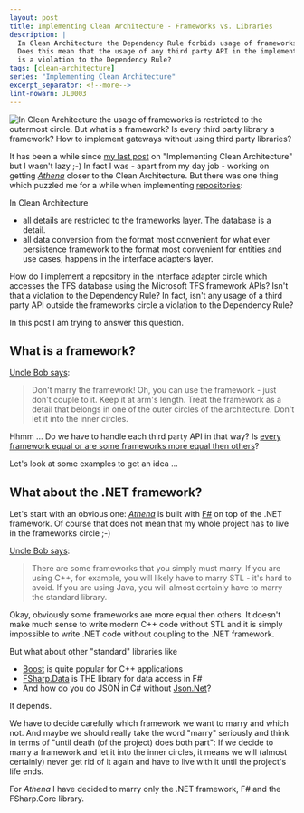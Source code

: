 ```yaml
---
layout: post
title: Implementing Clean Architecture - Frameworks vs. Libraries
description: |
  In Clean Architecture the Dependency Rule forbids usage of frameworks outside of the outermost circle.
  Does this mean that the usage of any third party API in the implementation of a gateway or repository
  is a violation to the Dependency Rule?
tags: [clean-architecture]
series: "Implementing Clean Architecture"
excerpt_separator: <!--more-->
lint-nowarn: JL0003
---
```


<img src="{{ site.url }}/assets/clean-architecture/Circle.Frameworks.png" class="dynimg" title="Frameworks and libraries in the context of Clean Architecture." alt="In Clean Architecture the usage of frameworks is restricted to the outermost circle. But what is a framework? Is every third party library a framework? How to implement gateways without using third party libraries?"/>

It has been a while since [my last post](/Implementing-Clean-Architecture-AspNet/) on "Implementing Clean Architecture"
but I wasn't lazy ;-) In fact I was - apart from my day job - working on getting 
*[Athena](/Implementing-Clean-Architecture)* closer to the Clean Architecture. But there was one thing which puzzled me 
for a while when implementing [repositories](https://deviq.com/repository-pattern/):

In Clean Architecture
- all details are restricted to the frameworks layer. The database is a detail.
- all data conversion from the format most convenient for what ever persistence framework to the format
  most convenient for entities and use cases, happens in the interface adapters layer. 

How do I implement a repository in the interface adapter circle which accesses the TFS database using the 
Microsoft TFS framework APIs? Isn't that a violation to the Dependency Rule? In fact, isn't any usage of a third party
API outside the frameworks circle a violation to the Dependency Rule?

In this post I am trying to answer this question.

<!--more-->

## What is a framework? 

[Uncle Bob says](/Clean-Architecture):

> Don't marry the framework! Oh, you can use the framework - just don't couple to it. 
> Keep it at arm's length. Treat the framework as a detail that belongs in one of the outer circles of the 
> architecture. Don't let it into the inner circles.

Hhmm ... Do we have to handle each third party API in that way? 
Is [every framework equal or are some frameworks more equal then others](https://en.wikipedia.org/wiki/Animal_Farm)?

Let's look at some examples to get an idea ...


## What about the .NET framework?

Let's start with an obvious one: *[Athena](/Implementing-Clean-Architecture)* is built with [F#](http://www.fsharp.org)
on top of the .NET framework. Of course that does not mean that my whole project has to live in the frameworks circle ;-)

[Uncle Bob says](/Clean-Architecture):

> There are some frameworks that you simply must marry. If you are using C++, for example, you will likely
> have to marry STL - it's hard to avoid. If you are using Java, you will almost certainly have to marry the
> standard library.

Okay, obviously some frameworks are more equal then others. It doesn't make much sense to write modern C++ code without
STL and it is simply impossible to write .NET code without coupling to the .NET framework.

But what about other "standard" libraries like

- [Boost](https://www.boost.org/) is quite popular for C++ applications
- [FSharp.Data](http://fsharp.github.io/FSharp.Data/) is THE library for data access in F#
- And how do you do JSON in C# without [Json.Net](https://www.newtonsoft.com/json)?
 
It depends.

We have to decide carefully which framework we want to marry and which not. And maybe we should really take the word
"marry" seriously and think in terms of "until death (of the project) does both part": If we decide to marry a framework
and let it into the inner circles, it means we will (almost certainly) never get rid of it again and have to live 
with it until the project's life ends.

For *Athena* I have decided to marry only the .NET framework, F# and the FSharp.Core library.


